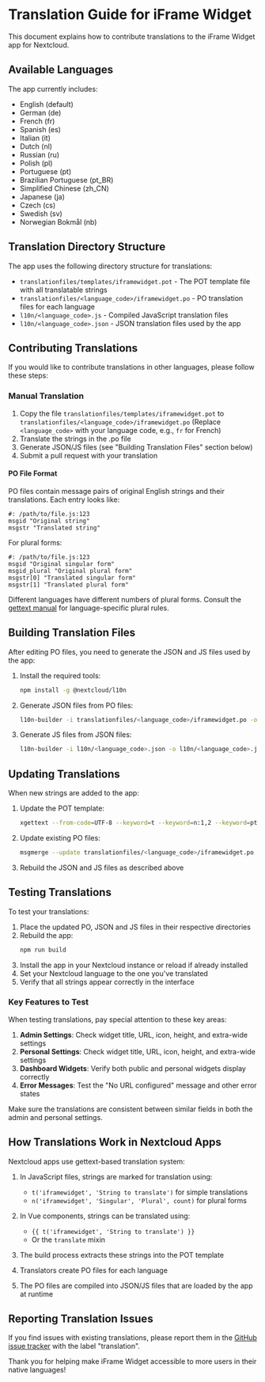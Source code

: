 # Translation Guide for iFrame Widget

This document explains how to contribute translations to the iFrame Widget app for Nextcloud.

## Available Languages

The app currently includes:
- English (default)
- German (de)
- French (fr)
- Spanish (es)
- Italian (it)
- Dutch (nl)
- Russian (ru)
- Polish (pl)
- Portuguese (pt)
- Brazilian Portuguese (pt_BR)
- Simplified Chinese (zh_CN)
- Japanese (ja)
- Czech (cs)
- Swedish (sv)
- Norwegian Bokmål (nb)

## Translation Directory Structure

The app uses the following directory structure for translations:

- `translationfiles/templates/iframewidget.pot` - The POT template file with all translatable strings
- `translationfiles/<language_code>/iframewidget.po` - PO translation files for each language
- `l10n/<language_code>.js` - Compiled JavaScript translation files
- `l10n/<language_code>.json` - JSON translation files used by the app

## Contributing Translations

If you would like to contribute translations in other languages, please follow these steps:

### Manual Translation

1. Copy the file `translationfiles/templates/iframewidget.pot` to `translationfiles/<language_code>/iframewidget.po`
   (Replace `<language_code>` with your language code, e.g., `fr` for French)
2. Translate the strings in the .po file
3. Generate JSON/JS files (see "Building Translation Files" section below)
4. Submit a pull request with your translation

#### PO File Format

PO files contain message pairs of original English strings and their translations. Each entry looks like:

```
#: /path/to/file.js:123
msgid "Original string"
msgstr "Translated string"
```

For plural forms:

```
#: /path/to/file.js:123
msgid "Original singular form"
msgid_plural "Original plural form"
msgstr[0] "Translated singular form"
msgstr[1] "Translated plural form"
```

Different languages have different numbers of plural forms. Consult the [gettext manual](https://www.gnu.org/software/gettext/manual/html_node/Plural-forms.html) for language-specific plural rules.

## Building Translation Files

After editing PO files, you need to generate the JSON and JS files used by the app:

1. Install the required tools:
   ```bash
   npm install -g @nextcloud/l10n
   ```

2. Generate JSON files from PO files:
   ```bash
   l10n-builder -i translationfiles/<language_code>/iframewidget.po -o l10n/<language_code>.json
   ```

3. Generate JS files from JSON files:
   ```bash
   l10n-builder -i l10n/<language_code>.json -o l10n/<language_code>.js -t js
   ```

## Updating Translations

When new strings are added to the app:

1. Update the POT template:
   ```bash
   xgettext --from-code=UTF-8 --keyword=t --keyword=n:1,2 --keyword=pt:1c,2 --keyword=ptn:1c,2,3 -o translationfiles/templates/iframewidget.pot src/**/*.js src/**/*.vue
   ```

2. Update existing PO files:
   ```bash
   msgmerge --update translationfiles/<language_code>/iframewidget.po translationfiles/templates/iframewidget.pot
   ```

3. Rebuild the JSON and JS files as described above

## Testing Translations

To test your translations:

1. Place the updated PO, JSON and JS files in their respective directories
2. Rebuild the app:
   ```bash
   npm run build
   ```
3. Install the app in your Nextcloud instance or reload if already installed
4. Set your Nextcloud language to the one you've translated
5. Verify that all strings appear correctly in the interface

### Key Features to Test

When testing translations, pay special attention to these key areas:

1. **Admin Settings**: Check widget title, URL, icon, height, and extra-wide settings
2. **Personal Settings**: Check widget title, URL, icon, height, and extra-wide settings
3. **Dashboard Widgets**: Verify both public and personal widgets display correctly
4. **Error Messages**: Test the "No URL configured" message and other error states

Make sure the translations are consistent between similar fields in both the admin and personal settings.

## How Translations Work in Nextcloud Apps

Nextcloud apps use gettext-based translation system:

1. In JavaScript files, strings are marked for translation using:
   - `t('iframewidget', 'String to translate')` for simple translations
   - `n('iframewidget', 'Singular', 'Plural', count)` for plural forms

2. In Vue components, strings can be translated using:
   - `{{ t('iframewidget', 'String to translate') }}`
   - Or the `translate` mixin

3. The build process extracts these strings into the POT template
4. Translators create PO files for each language
5. The PO files are compiled into JSON/JS files that are loaded by the app at runtime

## Reporting Translation Issues

If you find issues with existing translations, please report them in the [GitHub issue tracker](https://github.com/IT-BAER/nc-iframewidget/issues) with the label "translation".

Thank you for helping make iFrame Widget accessible to more users in their native languages!
